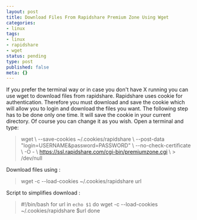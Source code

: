 ```yaml
---
layout: post
title: Download Files From Rapidshare Premium Zone Using Wget
categories:
- linux
tags:
- linux
- rapidshare
- wget
status: pending
type: post
published: false
meta: {}
---
```

If you prefer the terminal way or in case you don't have X running you can use wget to download files from rapidshare. Rapidshare uses cookie for authentication. Therefore you must download and save the cookie which will allow you to login and download the files you want. The following step has to be done only one time. It will save the cookie in your current directory. Of course you can change it as you wish. Open a terminal and type:

> wget \ --save-cookies ~/.cookies/rapidshare \ --post-data "login=USERNAME&password=PASSWORD" \ --no-check-certificate \ -O - \ https://ssl.rapidshare.com/cgi-bin/premiumzone.cgi \ \> /dev/null

Download files using :

> wget -c --load-cookies ~/.cookies/rapidshare url

Script to simplifies download :

> #!/bin/bash for url in `echo $1` do wget -c --load-cookies ~/.cookies/rapidshare $url done


